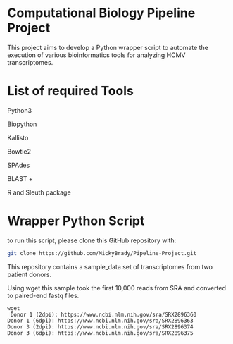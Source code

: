 # Computational Biology Pipeline Project

This project aims to develop a Python wrapper script to automate the execution of various bioinformatics tools for analyzing HCMV transcriptomes.

# List of required Tools 
Python3 

Biopython

Kallisto

Bowtie2

SPAdes

BLAST + 

R and Sleuth package

# Wrapper Python Script

to run this script, please clone this GitHub repository with: 

```bash
git clone https://github.com/MickyBrady/Pipeline-Project.git
```

This repository contains a sample_data set of transcriptomes from two patient donors. 

Using wget this sample took the first 10,000 reads from  SRA and converted to paired-end fastq files.

```
wget
 Donor 1 (2dpi): https://www.ncbi.nlm.nih.gov/sra/SRX2896360
Donor 1 (6dpi): https://www.ncbi.nlm.nih.gov/sra/SRX2896363
Donor 3 (2dpi): https://www.ncbi.nlm.nih.gov/sra/SRX2896374
Donor 3 (6dpi): https://www.ncbi.nlm.nih.gov/sra/SRX2896375
```






